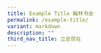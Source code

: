 ```yaml
---
title: Example Title 翰林书会
permalink: /example-title/
variant: markdown
description: ""
third_nav_title: 立足现在
---
```

